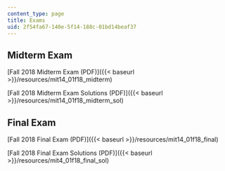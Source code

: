 ```yaml
---
content_type: page
title: Exams
uid: 2f54fa67-140e-5f14-188c-01bd14beaf37
---
```


Midterm Exam
------------

[Fall 2018 Midterm Exam (PDF)]({{< baseurl >}}/resources/mit14_01f18_midterm)

[Fall 2018 Midterm Exam Solutions (PDF)]({{< baseurl >}}/resources/mit14_01f18_midterm_sol)

Final Exam
----------

[Fall 2018 Final Exam (PDF)]({{< baseurl >}}/resources/mit14_01f18_final)

[Fall 2018 Final Exam Solutions (PDF)]({{< baseurl >}}/resources/mit4_01f18_final_sol)